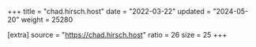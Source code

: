 +++
title = "chad.hirsch.host"
date = "2022-03-22"
updated = "2024-05-20"
weight = 25280

[extra]
source = "https://chad.hirsch.host"
ratio = 26
size = 25
+++

